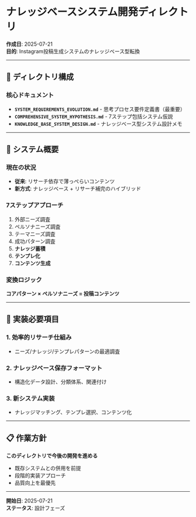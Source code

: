 # ナレッジベースシステム開発ディレクトリ

**作成日**: 2025-07-21  
**目的**: Instagram投稿生成システムのナレッジベース型転換

---

## 📁 ディレクトリ構成

### 核心ドキュメント
- **`SYSTEM_REQUIREMENTS_EVOLUTION.md`** - 思考プロセス要件定義書（最重要）
- **`COMPREHENSIVE_SYSTEM_HYPOTHESIS.md`** - 7ステップ包括システム仮説
- **`KNOWLEDGE_BASE_SYSTEM_DESIGN.md`** - ナレッジベース型システム設計メモ

---

## 🎯 システム概要

### 現在の状況
- **従来**: リサーチ依存で薄っぺらいコンテンツ
- **新方式**: ナレッジベース + リサーチ補完のハイブリッド

### 7ステップアプローチ
1. 外部ニーズ調査
2. ペルソナニーズ調査  
3. テーマニーズ調査
4. 成功パターン調査
5. **ナレッジ蓄積**
6. **テンプレ化**
7. **コンテンツ生成**

### 変換ロジック
**コアパターン × ペルソナニーズ = 投稿コンテンツ**

---

## 🚀 実装必要項目

### 1. 効率的リサーチ仕組み
- ニーズ/ナレッジ/テンプレパターンの最適調査

### 2. ナレッジベース保存フォーマット
- 構造化データ設計、分類体系、関連付け

### 3. 新システム実装  
- ナレッジマッチング、テンプレ選択、コンテンツ化

---

## 📋 作業方針

**このディレクトリで今後の開発を進める**
- 既存システムとの併用を前提
- 段階的実装アプローチ
- 品質向上を最優先

---

**開始日**: 2025-07-21  
**ステータス**: 設計フェーズ